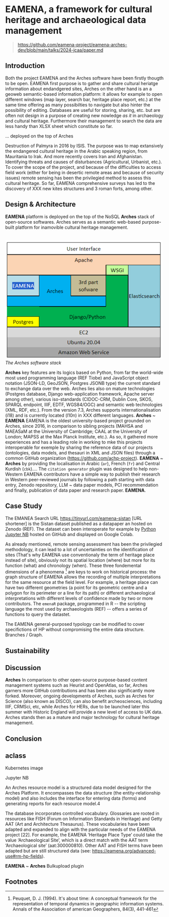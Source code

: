 # EAMENA, a framework for cultural heritage and archaeological data management
> https://github.com/eamena-project/eamena-arches-dev/blob/main/talks/2024-jcaa/paper.md

## Introduction

Both the project EAMENA and the Arches software have been firstly thougth to be open. EAMENA first purpose is to gather and share cultural heriatge information about endandgered sites, Arches on the other hand is an a geoweb semantic-based information platform: it allows for example to open different windows (map layer, search bar, heritage place report, etc.) at the same time offering as many possibilties to navigate but also hinter the possibility of editing. Databases are useful for storing, sharing, etc. but are often not design in a purpose of creating new nowledge *as it* in archaeology and cultural heritage. Furthermore their management to search the data are less handy than XLSX sheet which constitute so far.

... deployed on the top of Arches

Destruction of Palmyra in 2016 by ISIS.
The purpose was to map extansively the endangered cultural heritage in the Arabic speaking region, from Mauritania to Irak. And more recently covers Iran and Afghanistan. Identifying threats and causes of disturbances (Agricultural, Urbanist, etc.). To cover the scope of the project, and because of the difficulties to access field work (either for being in desertic remote areas and because of security issues) remote sensing has been the privilegied method to assess this cultural heritage. So far, EAMENA comprehensive surveys has led to the discovery of XXX new kites structures and 3 roman forts, among other.

## Design & Architecture

**EAMENA** platform is deployed on the top of the NoSQL **Arches** stack of open-source softwares. Arches serves as a semantic web-based purpose-built platform for inamovible cultural heritage management. 


<br>
<img src="https://raw.githubusercontent.com/eamena-project/eamena-arches-dev/main/www/arches-ea-stack.png" width="500px">
<em> The Arches software stack </em>
<br>


**Arches** key features are its logics based on Python, from far the world-wide most used programming language (REF Tiobe) and JavaScript object notation (JSON-LD, GeoJSON, Postgres JSONB type) the current standard to exchange data over the web. Arches lies also on mature technologies (Postgres database, Django web-application framework, Apache server among other), various iso-standards (CIDOC-CRM, Dublin Core, SKOS, SPARQL endpoint, IIIF, EDTF, WGS84/OGC) and semantic web technologies (XML, RDF, etc.). From the version 7.3, Arches supports internationalisation (i18) and is currently located (l10n) in XXX different languages. 
**Arches** ~ **EAMENA** EAMENA is the oldest university-based project grounded on Arches, since 2016, in comparison to sibling projects (MAHSA and MAEASaM at the University of Cambridge; CAAL at the University of London; MAPSS at the Max Planck Institute, etc.). As so, it gathered more experiences and has a leading role in working to mke this projects interoperable for exemple by  sharing the reference data of our projects (ontologies, data models, and thesauri in XML and JSON files) through a common GitHub organization (https://github.com/achp-project).
**EAMENA** ~ **Arches** by providing the localisation in Arabic (`ar`), French (`fr`) and Central Kurdish (`cbk`).... The `citation generator` plugin was designed to help non-Western EAMENA contributors have a simple way to publish their research in Western peer-reviewed journals by following a path starting with data entry, Zenodo repository, LLM ~ data paper models, PCI recommendation and finally, publication of data paper and research paper.
**EAMENA**. 

## Case Study


The EMANEA Search URL https://tinyurl.com/eamena-sistan [URL shortener] is the Sistan dataset published as a datapaper an hosted on Zenodo (REF). The dataset can been interoperate for example by [Python Jupyter NB](https://github.com/eamena-project/eamena-arches-dev/blob/main/talks/2024-jcaa/read_zenodo.ipynb) hosted on GitHub and displayed on Google Colab. 

As already mentioned, remote sensing assessment has been the privilegied methodology, it can lead to a lot of uncertainties on the identification of sites (That's why EAMENA use conventionaly the term of heritage place instead of site), obviously not its spatial location (where) but more for its function (what) and chronology (when). These three fondemental dimensions of a phenomena [^1] are keys to work on historical process: the graph structure of EAMENA allows the recording of multiple interpretations for the same resource at the field level. For example, a heritage place can have two different geometries (a point for its geometric centre and a polygon for its perimeter or a line for its path) or different archaeological interpretations with different levels of confidence made by two or more contributors. 
The `emenaR` package, programmed in R -- the scripting language the most used by archaeologists (REF) -- offers a series of functions to query the datastet. 
 

The EAMENA general-purposed typology can be modified to cover specifictions of HP without compromising the entire data structure. Branches / Graph.

## Sustainability



## Discussion

**Arches** In comparison to other open-source purpose-based content management systems such as Heurist and OpenAtlas, so far, Arches garners more GitHub contributions and has been also significantly more forked. Moreover, ongoing developments of Arches, such as Arches for Science (also known as DISCO), can also benefit archeosciences, including IIIF, CRMSci, etc, while Arches for HERs, due to be launched later this summer with Historic England will provide a new level of access to UK data. Arches stands then as a mature and major technology for cultural heritage management.


## Conclusion


## aclass

Kubernetes image

Jupyter NB

An Arches resource model is a structured data model designed for the Arches Platform. It encompasses the data structure (the entity-relationship model) and also includes the interface for entering data (forms) and generating reports for each resource model.4 

The database incorporates controlled vocabulary. Glossaries are rooted in resources like FISH (Forum on Information Standards in Heritage) and Getty AAT (Art and Architecture Thesaurus). These vocabularies have been adapted and expanded to align with the particular needs of the EAMENA project [22]. For example, the EAMENA ‘Heritage Place Type’ could take the value ‘Archaeological Site’, which is a direct match with the AAT term ‘Archaeological site’ (aat:300000810). Other AAT and FISH terms have been adapted but are still structured data (see: https://eamena.org/advanced-use#rm-hp-fields).

**EAMENA** ~ **Arches** Bulkupload plugin

## Footnotes

[^1]: Peuquet, D. J. (1994). It's about time: A conceptual framework for the representation of temporal dynamics in geographic information systems. Annals of the Association of american Geographers, 84(3), 441-461